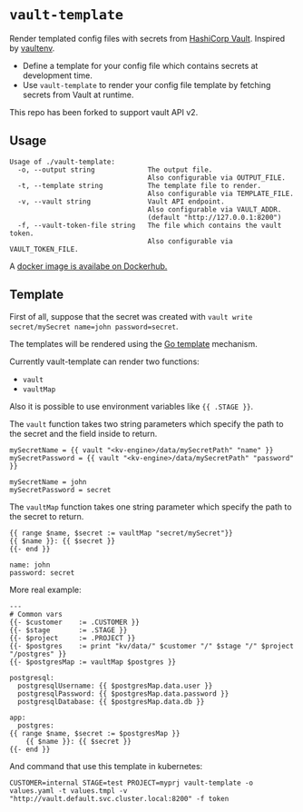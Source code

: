 # `vault-template`

Render templated config files with secrets from [HashiCorp Vault](https://www.vaultproject.io/). Inspired by [vaultenv](https://github.com/channable/vaultenv).

* Define a template for your config file which contains secrets at development time.
* Use `vault-template` to render your config file template by fetching secrets from Vault at runtime.

This repo has been forked to support vault API v2. 

## Usage

```text
Usage of ./vault-template:
  -o, --output string             The output file.
                                  Also configurable via OUTPUT_FILE.
  -t, --template string           The template file to render.
                                  Also configurable via TEMPLATE_FILE.
  -v, --vault string              Vault API endpoint.
                                  Also configurable via VAULT_ADDR.
                                  (default "http://127.0.0.1:8200")
  -f, --vault-token-file string   The file which contains the vault token.
                                  Also configurable via VAULT_TOKEN_FILE.
```

A [docker image is availabe on Dockerhub.](https://hub.docker.com/r/rplan/vault-template)

## Template

First of all, suppose that the secret was created with `vault write secret/mySecret name=john password=secret`.

The templates will be rendered using the [Go template](https://golang.org/pkg/text/template/) mechanism.

Currently vault-template can render two functions:
- `vault`
- `vaultMap`

Also it is possible to use environment variables like `{{ .STAGE }}`.

The `vault` function takes two string parameters which specify the path to the secret and the field inside to return.

```gotemplate
mySecretName = {{ vault "<kv-engine>/data/mySecretPath" "name" }}
mySecretPassword = {{ vault "<kv-engine>/data/mySecretPath" "password" }}
```

```text
mySecretName = john
mySecretPassword = secret
```

The `vaultMap` function takes one string parameter which specify the path to the secret to return.

```gotemplate
{{ range $name, $secret := vaultMap "secret/mySecret"}}
{{ $name }}: {{ $secret }}
{{- end }}
```

```text
name: john
password: secret
```

More real example:

```gotemplate
---
# Common vars
{{- $customer    := .CUSTOMER }}
{{- $stage       := .STAGE }}
{{- $project     := .PROJECT }}
{{- $postgres    := print "kv/data/" $customer "/" $stage "/" $project "/postgres" }}
{{- $postgresMap := vaultMap $postgres }}

postgresql:
  postgresqlUsername: {{ $postgresMap.data.user }}
  postgresqlPassword: {{ $postgresMap.data.password }}
  postgresqlDatabase: {{ $postgresMap.data.db }}

app:
  postgres:
{{ range $name, $secret := $postgresMap }}
    {{ $name }}: {{ $secret }}
{{- end }}
```

And command that use this template in kubernetes:
```
CUSTOMER=internal STAGE=test PROJECT=myprj vault-template -o values.yaml -t values.tmpl -v "http://vault.default.svc.cluster.local:8200" -f token
```
